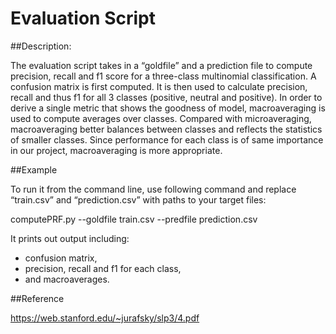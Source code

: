 # Evaluation Script

##Description:

The evaluation script takes in a “goldfile” and a prediction file to compute precision, recall and f1 score for a three-class multinomial classification. A confusion matrix is first computed. It is then used to calculate precision, recall and thus f1 for all 3 classes (positive, neutral and positive). In order to derive a single metric that shows the goodness of model, macroaveraging is used to compute averages over classes. Compared with microaveraging, macroaveraging better balances between classes and reflects the statistics of smaller classes. Since performance for each class is of same importance in our project, macroaveraging is more appropriate.

##Example

To run it from the command line, use following command and replace “train.csv” and “prediction.csv” with paths to your target files:

computePRF.py --goldfile train.csv --predfile prediction.csv

It prints out output including:
- confusion matrix,
- precision, recall and f1 for each class, 
- and macroaverages. 

##Reference

https://web.stanford.edu/~jurafsky/slp3/4.pdf